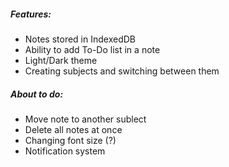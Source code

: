 <h5> Features:</h5>
<ul>
<li>Notes stored in IndexedDB</li>
<li>Ability to add To-Do list in a note</li>
<li>Light/Dark theme</li>
<li>Creating subjects and switching between them</li>
</ul>
<h5>About to do:</h5>
<ul>
<li>Move note to another sublect</li>
<li>Delete all notes at once</li>
<li>Changing font size (?)</li>
<li>Notification system</>
</ul>
